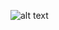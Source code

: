 ![alt text](https://github.com/Jackobo-Usagi/Games-GFXCfg-Database/blob/main/CrossCode/config-1.png?raw=true)
